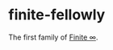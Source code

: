 finite-fellowly
===============

The first family of [Finite ∞](https://github.com/thoughtbot/finite).

